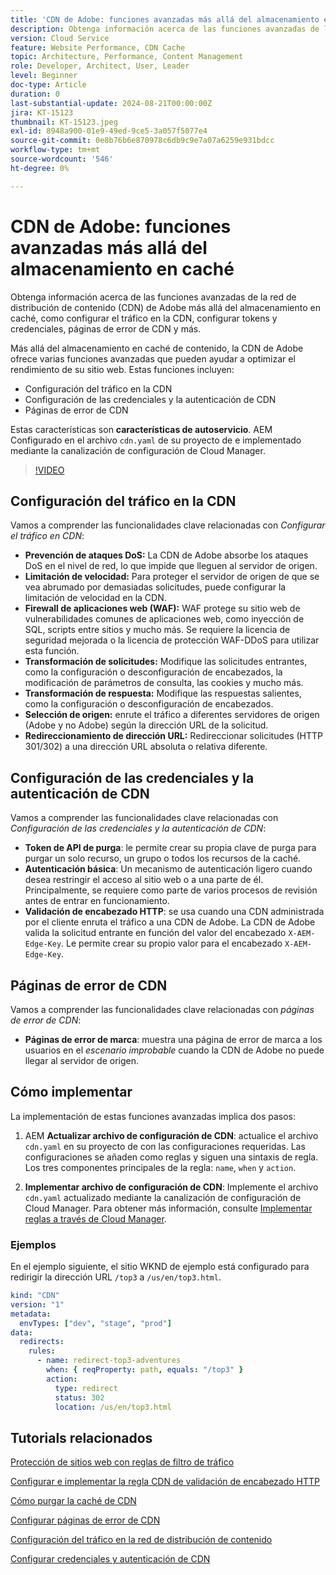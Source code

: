 ```yaml
---
title: 'CDN de Adobe: funciones avanzadas más allá del almacenamiento en caché'
description: Obtenga información acerca de las funciones avanzadas de la CDN de Adobe más allá del almacenamiento en caché, como configurar el tráfico en la CDN, configurar tokens y credenciales, páginas de error de CDN y más.
version: Cloud Service
feature: Website Performance, CDN Cache
topic: Architecture, Performance, Content Management
role: Developer, Architect, User, Leader
level: Beginner
doc-type: Article
duration: 0
last-substantial-update: 2024-08-21T00:00:00Z
jira: KT-15123
thumbnail: KT-15123.jpeg
exl-id: 8948a900-01e9-49ed-9ce5-3a057f5077e4
source-git-commit: 0e8b76b6e870978c6db9c9e7a07a6259e931bdcc
workflow-type: tm+mt
source-wordcount: '546'
ht-degree: 0%

---
```


# CDN de Adobe: funciones avanzadas más allá del almacenamiento en caché

Obtenga información acerca de las funciones avanzadas de la red de distribución de contenido (CDN) de Adobe más allá del almacenamiento en caché, como configurar el tráfico en la CDN, configurar tokens y credenciales, páginas de error de CDN y más.

Más allá del almacenamiento en caché de contenido, la CDN de Adobe ofrece varias funciones avanzadas que pueden ayudar a optimizar el rendimiento de su sitio web. Estas funciones incluyen:

- Configuración del tráfico en la CDN
- Configuración de las credenciales y la autenticación de CDN
- Páginas de error de CDN

Estas características son **características de autoservicio**. AEM Configurado en el archivo `cdn.yaml` de su proyecto de e implementado mediante la canalización de configuración de Cloud Manager.

>[!VIDEO](https://video.tv.adobe.com/v/3433104?quality=12&learn=on)

## Configuración del tráfico en la CDN

Vamos a comprender las funcionalidades clave relacionadas con _Configurar el tráfico en CDN_:

- **Prevención de ataques DoS:** La CDN de Adobe absorbe los ataques DoS en el nivel de red, lo que impide que lleguen al servidor de origen.
- **Limitación de velocidad:** Para proteger el servidor de origen de que se vea abrumado por demasiadas solicitudes, puede configurar la limitación de velocidad en la CDN.
- **Firewall de aplicaciones web (WAF):** WAF protege su sitio web de vulnerabilidades comunes de aplicaciones web, como inyección de SQL, scripts entre sitios y mucho más. Se requiere la licencia de seguridad mejorada o la licencia de protección WAF-DDoS para utilizar esta función.
- **Transformación de solicitudes:** Modifique las solicitudes entrantes, como la configuración o desconfiguración de encabezados, la modificación de parámetros de consulta, las cookies y mucho más.
- **Transformación de respuesta:** Modifique las respuestas salientes, como la configuración o desconfiguración de encabezados.
- **Selección de origen:** enrute el tráfico a diferentes servidores de origen (Adobe y no Adobe) según la dirección URL de la solicitud.
- **Redireccionamiento de dirección URL:** Redireccionar solicitudes (HTTP 301/302) a una dirección URL absoluta o relativa diferente.

## Configuración de las credenciales y la autenticación de CDN

Vamos a comprender las funcionalidades clave relacionadas con _Configuración de las credenciales y la autenticación de CDN_:

- **Token de API de purga**: le permite crear su propia clave de purga para purgar un solo recurso, un grupo o todos los recursos de la caché.
- **Autenticación básica**: Un mecanismo de autenticación ligero cuando desea restringir el acceso al sitio web o a una parte de él. Principalmente, se requiere como parte de varios procesos de revisión antes de entrar en funcionamiento.
- **Validación de encabezado HTTP**: se usa cuando una CDN administrada por el cliente enruta el tráfico a una CDN de Adobe. La CDN de Adobe valida la solicitud entrante en función del valor del encabezado `X-AEM-Edge-Key`. Le permite crear su propio valor para el encabezado `X-AEM-Edge-Key`.

## Páginas de error de CDN

Vamos a comprender las funcionalidades clave relacionadas con _páginas de error de CDN_:

- **Páginas de error de marca**: muestra una página de error de marca a los usuarios en el _escenario improbable_ cuando la CDN de Adobe no puede llegar al servidor de origen.

## Cómo implementar

La implementación de estas funciones avanzadas implica dos pasos:

1. AEM **Actualizar archivo de configuración de CDN**: actualice el archivo `cdn.yaml` en su proyecto de con las configuraciones requeridas. Las configuraciones se añaden como reglas y siguen una sintaxis de regla. Los tres componentes principales de la regla: `name`, `when` y `action`.

2. **Implementar archivo de configuración de CDN**: Implemente el archivo `cdn.yaml` actualizado mediante la canalización de configuración de Cloud Manager. Para obtener más información, consulte [Implementar reglas a través de Cloud Manager](https://experienceleague.adobe.com/en/docs/experience-manager-learn/cloud-service/security/traffic-filter-and-waf-rules/how-to-setup#deploy-rules-through-cloud-manager).

### Ejemplos

En el ejemplo siguiente, el sitio WKND de ejemplo está configurado para redirigir la dirección URL `/top3` a `/us/en/top3.html`.

```yaml
kind: "CDN"
version: "1"
metadata:
  envTypes: ["dev", "stage", "prod"]
data:
  redirects:
    rules:
      - name: redirect-top3-adventures
        when: { reqProperty: path, equals: "/top3" }
        action:
          type: redirect
          status: 302
          location: /us/en/top3.html
```

## Tutorials relacionados

[Protección de sitios web con reglas de filtro de tráfico](https://experienceleague.adobe.com/es/docs/experience-manager-learn/cloud-service/security/traffic-filter-and-waf-rules/overview)

[Configurar e implementar la regla CDN de validación de encabezado HTTP](https://experienceleague.adobe.com/en/docs/experience-manager-learn/cloud-service/content-delivery/custom-domain-names-with-customer-managed-cdn#configure-and-deploy-http-header-validation-cdn-rule)

[Cómo purgar la caché de CDN](https://experienceleague.adobe.com/en/docs/experience-manager-learn/cloud-service/caching/how-to/purge-cache)

[Configurar páginas de error de CDN](https://experienceleague.adobe.com/en/docs/experience-manager-learn/cloud-service/content-delivery/custom-error-pages#cdn-error-pages)

[Configuración del tráfico en la red de distribución de contenido](https://experienceleague.adobe.com/en/docs/experience-manager-cloud-service/content/implementing/content-delivery/cdn-configuring-traffic#client-side-redirectors)

[Configurar credenciales y autenticación de CDN](https://experienceleague.adobe.com/en/docs/experience-manager-cloud-service/content/implementing/content-delivery/cdn-credentials-authentication)

